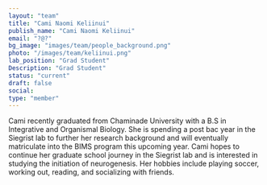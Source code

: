 ```yaml
---
layout: "team"
title: "Cami Naomi Keliinui"
publish_name: "Cami Naomi Keliinui"
email: "?@?"
bg_image: "images/team/people_background.png"
photo: "/images/team/keliinui.png"
lab_position: "Grad Student"
Description: "Grad Student"
status: "current"
draft: false
social:
type: "member"
---
```


Cami recently graduated from Chaminade University with a B.S in Integrative and Organismal Biology.  She is spending a post bac year in the Siegrist lab to further her research background and will eventually matriculate into the BIMS program this upcoming year. Cami hopes to continue her graduate school journey in the Siegrist lab and is interested in studying the initiation of neurogenesis. Her hobbies include playing soccer, working out, reading, and socializing with friends.